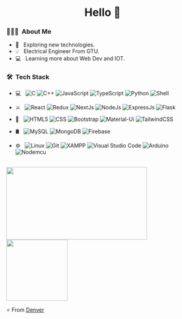 <h1 align="center"> Hello 👋 </h1>

<h3> 👨🏻‍💻 &nbsp;About Me </h3>

- 🤔 &nbsp; Exploring new technologies.
- 💡 &nbsp; Electrical Engineer From GTU.
- 💻 &nbsp; Learning more about Web Dev and  IOT.

<h3> 🛠 &nbsp;Tech Stack</h3>

- 💻 &nbsp;
  ![C](https://img.shields.io/badge/-C-333333?style=flat&logo=C%2B%2B&logoColor=00599C)
  ![C++](https://img.shields.io/badge/-C++-333333?style=flat&logo=C%2B%2B&logoColor=00599C)
  ![JavaScript](https://img.shields.io/badge/-JavaScript-333333?style=flat&logo=javascript)
  ![TypeScript](https://img.shields.io/badge/-TypeScript-333333?style=flat&logo=typeScript)
  ![Python](https://img.shields.io/badge/-Python-333333?style=flat&logo=python)
  ![Shell](https://img.shields.io/badge/-Shell-333333?style=flat&logo=shell)

  
- ⚔️ &nbsp;
  ![React](https://img.shields.io/badge/-React-333333?style=flat&logo=react)
  ![Redux](https://img.shields.io/badge/-Redux-333333?style=flat&logo=redux)
  ![NextJs](https://img.shields.io/badge/-NextJS-333333?style=flat&logo=vercel)
  ![NodeJs](https://img.shields.io/badge/-NodeJs-333333?style=flat&logo=npm)
  ![ExpressJs](https://img.shields.io/badge/-ExpressJs-333333?style=flat&logo=express)
  ![Flask](https://img.shields.io/badge/-Flask-333333?style=flat&logo=flask)

  
- 🧰 &nbsp;
  ![HTML5](https://img.shields.io/badge/-HTML5-333333?style=flat&logo=HTML5)
  ![CSS](https://img.shields.io/badge/-CSS-333333?style=flat&logo=CSS3&logoColor=1572B6)
  ![Bootstrap](https://img.shields.io/badge/-Bootstrap-333333?style=flat&logo=bootstrap&logoColor=563D7C)
  ![Material-Ui](https://img.shields.io/badge/-MaterialUi-333333?style=flat&logo=Material-Ui&logoColor=1572B6)
  ![TailwindCSS](https://img.shields.io/badge/-TailwindCSS-333333?style=flat&logo=CSS3&logoColor=1572B6)


  

- 🛢 &nbsp;
  ![MySQL](https://img.shields.io/badge/-MySQL-333333?style=flat&logo=mysql)
  ![MongoDB](https://img.shields.io/badge/-MongoDB-333333?style=flat&logo=mongodb)
  ![Firebase](https://img.shields.io/badge/-Firebase-333333?style=flat&logo=firebase)

- ⚙️ &nbsp;
  ![Linux](https://img.shields.io/badge/-Linux%20-333333?style=flat&logo=Linux)
  ![Git](https://img.shields.io/badge/-Git-333333?style=flat&logo=git)
  ![XAMPP](https://img.shields.io/badge/-XAMPP%20-333333?style=flat&logo=XAMPP)
  ![Visual Studio Code](https://img.shields.io/badge/-Visual%20Studio%20Code-333333?style=flat&logo=visual-studio-code&logoColor=007ACC)
  ![Arduino](https://img.shields.io/badge/-Arduino%20-333333?style=flat&logo=Arduino&logoColor=1572B6)
  ![Nodemcu](https://img.shields.io/badge/-NodeMcu%20-333333?style=flat&logo=Arduino)


<br/>

<a href="https://github.com/Denver44">
  <img height="190em" width="368em" src="https://github-readme-stats.vercel.app/api?username=Denver44&theme=buefy&show_icons=true" />
  <img height="160em" src="https://github-readme-stats.vercel.app/api/top-langs/?username=Denver44&theme=buefy&layout=compact" />
</a>



<br/>


⭐️ From [Denver](https://github.com/Denver44)  

